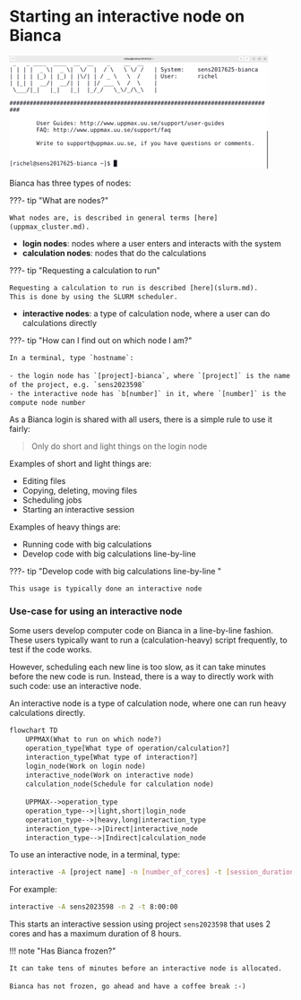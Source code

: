 # Starting an interactive node on Bianca

![](./img/login_bianca_via_terminal_terminal_462_x_202.png)

Bianca has three types of nodes:

???- tip "What are nodes?"

    What nodes are, is described in general terms [here](uppmax_cluster.md).

- **login nodes**: nodes where a user enters and interacts with the system
- **calculation nodes**: nodes that do the calculations

???- tip "Requesting a calculation to run"

    Requesting a calculation to run is described [here](slurm.md).
    This is done by using the SLURM scheduler.

- **interactive nodes**: a type of calculation node, 
  where a user can do calculations directly

???- tip "How can I find out on which node I am?"

    In a terminal, type `hostname`:

    - the login node has `[project]-bianca`, where `[project]` is the name of the project, e.g. `sens2023598`
    - the interactive node has `b[number]` in it, where `[number]` is the compute node number

As a Bianca login is shared with all users, 
there is a simple rule to use it fairly:

> Only do short and light things on the login node

Examples of short and light things are:

- Editing files
- Copying, deleting, moving files
- Scheduling jobs
- Starting an interactive session

Examples of heavy things are:

- Running code with big calculations
- Develop code with big calculations line-by-line 

???- tip "Develop code with big calculations line-by-line "

    This usage is typically done an interactive node

### Use-case for using an interactive node

Some users develop computer code on Bianca
in a line-by-line fashion. 
These users typically want to run a (calculation-heavy) 
script frequently, to test
if the code works.

However, scheduling each new line is too slow, as it
can take minutes before the new code is run.
Instead, there is a way to directly work 
with such code: use an interactive node.

An interactive node is a type of calculation node,
where one can run heavy calculations directly.


```mermaid
flowchart TD
    UPPMAX(What to run on which node?)
    operation_type[What type of operation/calculation?]
    interaction_type[What type of interaction?]
    login_node(Work on login node)
    interactive_node(Work on interactive node)
    calculation_node(Schedule for calculation node)

    UPPMAX-->operation_type
    operation_type-->|light,short|login_node
    operation_type-->|heavy,long|interaction_type
    interaction_type-->|Direct|interactive_node
    interaction_type-->|Indirect|calculation_node
```

To use an interactive node, in a terminal, type:

```bash
interactive -A [project name] -n [number_of_cores] -t [session_duration]
```

For example:

```bash
interactive -A sens2023598 -n 2 -t 8:00:00
```

This starts an interactive session using project `sens2023598`
that uses 2 cores and has a maximum duration of 8 hours.

!!! note "Has Bianca frozen?"

    It can take tens of minutes before an interactive node is allocated.

    Bianca has not frozen, go ahead and have a coffee break :-)

